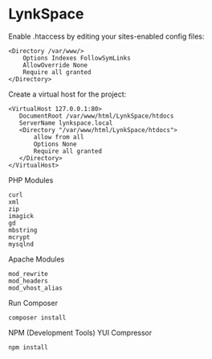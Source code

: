 # LynkSpace

Enable .htaccess by editing your sites-enabled config files:

```
<Directory /var/www/>
    Options Indexes FollowSymLinks
    AllowOverride None
    Require all granted
</Directory>
 ```
 Create a virtual host for the project:
 ```
<VirtualHost 127.0.0.1:80>
    DocumentRoot /var/www/html/LynkSpace/htdocs
    ServerName lynkspace.local
    <Directory "/var/www/html/LynkSpace/htdocs">
        allow from all
        Options None
        Require all granted
    </Directory>
</VirtualHost>
 ```
 PHP Modules
```
curl
xml
zip
imagick
gd
mbstring
mcrypt
mysqlnd
```
 Apache Modules
```
mod_rewrite
mod_headers
mod_vhost_alias
```
Run Composer
```
composer install
```
NPM (Development Tools)
YUI Compressor
```
npm install
```
